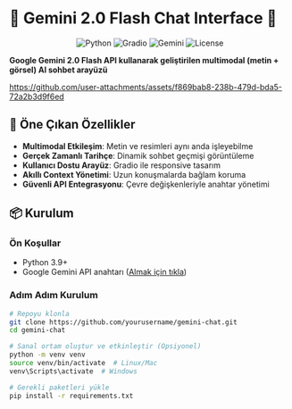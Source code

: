 # 🚀 Gemini 2.0 Flash Chat Interface 🤖

<div align="center">
  <img src="https://img.shields.io/badge/Python-3.9+-blue?logo=python" alt="Python">
  <img src="https://img.shields.io/badge/Gradio-4.0+-green?logo=gradio" alt="Gradio">
  <img src="https://img.shields.io/badge/Gemini-2.0_Flash-orange?logo=google" alt="Gemini">
  <img src="https://img.shields.io/github/license/yourusername/gemini-chat?color=purple" alt="License">
</div>

**Google Gemini 2.0 Flash API kullanarak geliştirilen multimodal (metin + görsel) AI sohbet arayüzü**

https://github.com/user-attachments/assets/f869bab8-238b-479d-bda5-72a2b3d9f6ed

## 🌟 Öne Çıkan Özellikler



- **Multimodal Etkileşim**: Metin ve resimleri aynı anda işleyebilme
- **Gerçek Zamanlı Tarihçe**: Dinamik sohbet geçmişi görüntüleme
- **Kullanıcı Dostu Arayüz**: Gradio ile responsive tasarım
- **Akıllı Context Yönetimi**: Uzun konuşmalarda bağlam koruma
- **Güvenli API Entegrasyonu**: Çevre değişkenleriyle anahtar yönetimi

## 📦 Kurulum

### Ön Koşullar
- Python 3.9+
- Google Gemini API anahtarı ([Almak için tıkla](https://ai.google.dev/))

### Adım Adım Kurulum
```bash
# Repoyu klonla
git clone https://github.com/yourusername/gemini-chat.git
cd gemini-chat

# Sanal ortam oluştur ve etkinleştir (Opsiyonel)
python -m venv venv
source venv/bin/activate  # Linux/Mac
venv\Scripts\activate  # Windows

# Gerekli paketleri yükle
pip install -r requirements.txt
